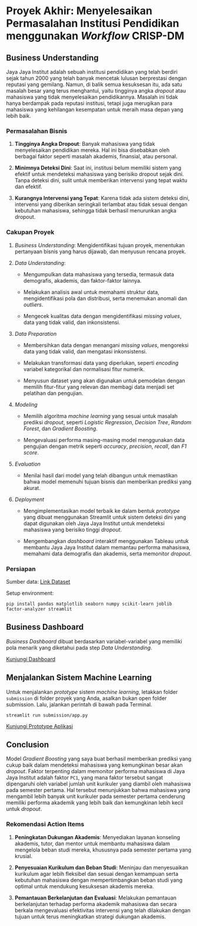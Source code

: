 # Proyek Akhir: Menyelesaikan Permasalahan Institusi Pendidikan menggunakan *Workflow* **CRISP-DM**

## Business Understanding
Jaya Jaya Institut adalah sebuah institusi pendidikan yang telah berdiri sejak tahun 2000 yang telah banyak mencetak lulusan berprestasi dengan reputasi yang gemilang. Namun, di balik semua kesuksesan itu, ada satu masalah besar yang terus menghantui, yaitu tingginya angka *dropout* atau mahasiswa yang tidak menyelesaikan pendidikannya. Masalah ini tidak hanya berdampak pada reputasi institusi, tetapi juga merugikan para mahasiswa yang kehilangan kesempatan untuk meraih masa depan yang lebih baik.

### Permasalahan Bisnis
1. **Tingginya Angka Dropout**: Banyak mahasiswa yang tidak menyelesaikan pendidikan mereka. Hal ini bisa disebabkan oleh berbagai faktor seperti masalah akademis, finansial, atau personal.

2. **Minimnya Deteksi Dini**: Saat ini, institusi belum memiliki sistem yang efektif untuk mendeteksi mahasiswa yang berisiko dropout sejak dini. Tanpa deteksi dini, sulit untuk memberikan intervensi yang tepat waktu dan efektif.

3. **Kurangnya Intervensi yang Tepat**: Karena tidak ada sistem deteksi dini, intervensi yang diberikan seringkali terlambat atau tidak sesuai dengan kebutuhan mahasiswa, sehingga tidak berhasil menurunkan angka dropout.

### Cakupan Proyek
1. *Business Understanding*: Mengidentifikasi tujuan proyek, menentukan pertanyaan bisnis yang harus dijawab, dan menyusun rencana proyek.

2. *Data Understanding*: 

    * Mengumpulkan data mahasiswa yang tersedia, termasuk data demografis, akademis, dan faktor-faktor lainnya. 

    * Melakukan analisis awal untuk memahami struktur data, mengidentifikasi pola dan distribusi, serta menemukan anomali dan *outliers*.

    * Mengecek kualitas data dengan mengidentifikasi *missing values*, data yang tidak valid, dan inkonsistensi.

3. *Data Preparation*

    * Membersihkan data dengan menangani *missing values*, mengoreksi data yang tidak valid, dan mengatasi inkonsistensi.

    * Melakukan transformasi data yang diperlukan, seperti *encoding* variabel kategorikal dan normalisasi fitur numerik.

    * Menyusun dataset yang akan digunakan untuk pemodelan dengan memilih fitur-fitur yang relevan dan membagi data menjadi set pelatihan dan pengujian.

4. *Modeling*

    * Memilih algoritma *machine learning* yang sesuai untuk masalah prediksi *dropout*, seperti *Logistic Regression*, *Decision Tree*, *Random Forest*, dan *Gradient Boosting*.

    * Mengevaluasi performa masing-masing model menggunakan data pengujian dengan metrik seperti *accuracy*, *precision*, *recall*, dan *F1 score*.

5. *Evaluation*

    * Menilai hasil dari model yang telah dibangun untuk memastikan bahwa model memenuhi tujuan bisnis dan memberikan prediksi yang akurat.

6. *Deployment*

    * Mengimplementasikan model terbaik ke dalam bentuk *prototype* yang dibuat menggunakan Streamlit untuk sistem deteksi dini yang dapat digunakan oleh Jaya Jaya Institut untuk mendeteksi mahasiswa yang berisiko tinggi *dropout*.

    * Mengembangkan *dashboard* interaktif menggunakan Tableau untuk membantu Jaya Jaya Institut dalam memantau performa mahasiswa, memahami data demografis dan akademis, serta memonitor *dropout*.

### Persiapan

Sumber data: [Link Dataset](https://github.com/dicodingacademy/dicoding_dataset/blob/main/students_performance/data.csv)

Setup environment:
```
pip install pandas matplotlib seaborn numpy scikit-learn joblib factor-analyzer streamlit
```

## Business Dashboard
*Business Dashboard* dibuat berdasarkan variabel-variabel yang memiliki pola menarik yang diketahui pada step *Data Understanding*.

[Kunjungi Dashboard](https://public.tableau.com/views/DashboardAnalisisDropoutdanKinerjaMahasiswa/Story1?:language=en-US&:sid=&:display_count=n&:origin=viz_share_link)

## Menjalankan Sistem Machine Learning
Untuk menjalankan *prototype* sistem *machine learning*, letakkan folder `submission` di folder proyek yang Anda, asalkan bukan open folder submission. Lalu, jalankan perintah di bawah pada Terminal.

```
streamlit run submission/app.py
```

[Kunjungi Prototype Aplikasi](https://students-performance-dataset-analytics-azelrizkinasution.streamlit.app/)

## Conclusion
Model *Gradient Boosting* yang saya buat berhasil memberikan prediksi yang cukup baik dalam mendeteksi mahasiswa yang kemungkinan besar akan *dropout*. Faktor terpenting dalam memonitor performa mahasiswa di Jaya Jaya Institut adalah faktor `PC1`, yang mana faktor tersebut sangat dipengaruhi oleh variabel jumlah unit kurikuler yang diambil oleh mahasiswa pada semester pertama. Hal tersebut menunjukkan bahwa mahasiswa yang mengambil lebih banyak unit kurikuler pada semester pertama cenderung memiliki performa akademik yang lebih baik dan kemungkinan lebih kecil untuk *dropout*.

### Rekomendasi Action Items
1. **Peningkatan Dukungan Akademis**: Menyediakan layanan konseling akademis, tutor, dan mentor untuk membantu mahasiswa dalam mengelola beban studi mereka, khususnya pada semester pertama yang krusial.

2. **Penyesuaian Kurikulum dan Beban Studi**: Meninjau dan menyesuaikan kurikulum agar lebih fleksibel dan sesuai dengan kemampuan serta kebutuhan mahasiswa dengan mempertimbangkan beban studi yang optimal untuk mendukung kesuksesan akademis mereka.

3. **Pemantauan Berkelanjutan dan Evaluasi**: Melakukan pemantauan berkelanjutan terhadap performa akademik mahasiswa dan secara berkala mengevaluasi efektivitas intervensi yang telah dilakukan dengan tujuan untuk terus meningkatkan strategi dukungan akademis.
